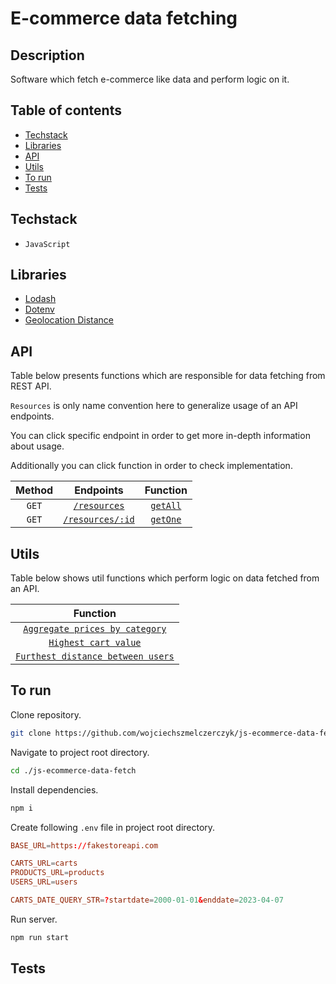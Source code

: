 # E-commerce data fetching

## Description

Software which fetch e-commerce like data and perform logic on it.

## Table of contents

- [Techstack](#techstack)
- [Libraries](#libraries)
- [API](#api)
- [Utils](#utils)
- [To run](#to-run)
- [Tests](#tests)

## Techstack

- `JavaScript`

## Libraries

- [Lodash](https://www.npmjs.com/package/lodash)
- [Dotenv](https://www.npmjs.com/package/dotenv)
- [Geolocation Distance](https://www.npmjs.com/package/geolocation-distance-between)

## API

Table below presents functions which are responsible for data fetching from REST API.

`Resources` is only name convention here to generalize usage of an API endpoints.

You can click specific endpoint in order to get more in-depth information about usage.

Additionally you can click function in order to check implementation.

| Method |               Endpoints               |          Function          |
| :----: | :-----------------------------------: | :------------------------: |
| `GET`  |   [`/resources`](./docs/api/all.md)   | [`getAll`](/api/getAll.js) |
| `GET`  | [`/resources/:id`](./docs/api/one.md) | [`getOne`](/api/getOne.js) |

## Utils

Table below shows util functions which perform logic on data fetched from an API.

|                                   Function                                   |
| :--------------------------------------------------------------------------: |
|      [`Aggregate prices by category`](./docs/utils/aggregate-prices.md)      |
|           [`Highest cart value`](./docs/utils/highest-cart-val.md)           |
| [`Furthest distance between users`](./docs/utils/furthest-users-distance.md) |

## To run

Clone repository.

```sh
git clone https://github.com/wojciechszmelczerczyk/js-ecommerce-data-fetch.git
```

Navigate to project root directory.

```sh
cd ./js-ecommerce-data-fetch
```

Install dependencies.

```sh
npm i
```

Create following `.env` file in project root directory.

```conf
BASE_URL=https://fakestoreapi.com

CARTS_URL=carts
PRODUCTS_URL=products
USERS_URL=users

CARTS_DATE_QUERY_STR=?startdate=2000-01-01&enddate=2023-04-07
```

Run server.

```sh
npm run start
```

## Tests
